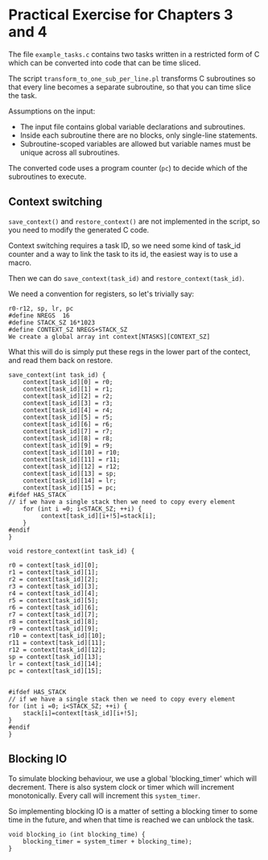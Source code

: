 # Practical Exercise for Chapters 3 and 4

The file `example_tasks.c` contains two tasks written in a restricted form of C which can be converted into code that can be time sliced.

The script `transform_to_one_sub_per_line.pl` transforms C subroutines so that every line becomes a separate subroutine, so that you can time slice the task. 

Assumptions on the input:

- The input file contains global variable declarations and subroutines.
- Inside each subroutine there are no blocks, only single-line statements.
- Subroutine-scoped variables are allowed but variable names must be unique across all subroutines.

The converted code uses a program counter (`pc`) to decide which of the subroutines to execute. 

## Context switching

`save_context()` and `restore_context()` are not implemented in the script, so you need to modify the generated C code. 

Context switching requires a task ID, so we need some kind of task_id counter and a way to link the task to its id, the easiest way is to use a macro.

Then we can do `save_context(task_id)` and `restore_context(task_id)`.

We need a convention for registers, so let's trivially say: 

    r0-r12, sp, lr, pc
    #define NREGS  16
    #define STACK_SZ 16*1023
    #define CONTEXT_SZ NREGS+STACK_SZ
    We create a global array int context[NTASKS][CONTEXT_SZ]

What this will do is simply put these regs in the lower part of the contect, and read them back on restore.

    save_context(int task_id) {
        context[task_id][0] = r0;
        context[task_id][1] = r1;
        context[task_id][2] = r2;
        context[task_id][3] = r3;
        context[task_id][4] = r4;
        context[task_id][5] = r5;
        context[task_id][6] = r6;
        context[task_id][7] = r7;
        context[task_id][8] = r8;
        context[task_id][9] = r9;
        context[task_id][10] = r10;
        context[task_id][11] = r11;
        context[task_id][12] = r12;
        context[task_id][13] = sp;
        context[task_id][14] = lr;
        context[task_id][15] = pc;
    #ifdef HAS_STACK
    // if we have a single stack then we need to copy every element
        for (int i =0; i<STACK_SZ; ++i) {
             context[task_id][i+!5]=stack[i];
        }
    #endif
    }

    void restore_context(int task_id) {

    r0 = context[task_id][0];
    r1 = context[task_id][1];
    r2 = context[task_id][2];
    r3 = context[task_id][3];
    r4 = context[task_id][4];
    r5 = context[task_id][5];
    r6 = context[task_id][6];
    r7 = context[task_id][7];
    r8 = context[task_id][8];
    r9 = context[task_id][9];
    r10 = context[task_id][10];
    r11 = context[task_id][11];
    r12 = context[task_id][12];
    sp = context[task_id][13];
    lr = context[task_id][14];
    pc = context[task_id][15];


    #ifdef HAS_STACK
    // if we have a single stack then we need to copy every element
    for (int i =0; i<STACK_SZ; ++i) {
        stack[i]=context[task_id][i+!5];
    }
    #endif
    }

## Blocking IO

To simulate blocking behaviour, we use a global 'blocking_timer' which will decrement. 
There is also system clock or timer which will increment monotonically.
Every call will increment this `system_timer`. 

So implementing blocking IO is a matter of setting a blocking timer to some time in the future, and when that time is reached we can unblock the task. 

    void blocking_io (int blocking_time) {
        blocking_timer = system_timer + blocking_time);
    }


